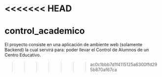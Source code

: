 <<<<<<< HEAD
=======
# control_academico
El proyecto consiste en una aplicación de ambiente web (solamente Backend) la cual servirá para: poder llevar el Control de Alumnos de un Centro Educativo. 
>>>>>>> ac0c1bbb7d1f4115125a6300ffd295b870af67ca
